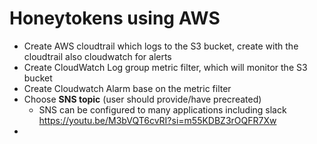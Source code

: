 # Honeytokens using AWS
- Create AWS cloudtrail which logs to the S3 bucket, create with the cloudtrail also cloudwatch for alerts
- Create CloudWatch Log group metric filter, which will monitor the S3 bucket
- Create Cloudwatch Alarm base on the metric filter
- Choose **SNS topic** (user should provide/have precreated)
  - SNS can be configured to many applications including slack
https://youtu.be/M3bVQT6cvRI?si=m55KDBZ3rOQFR7Xw
- 